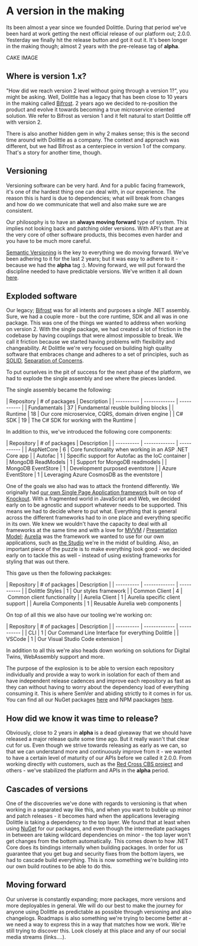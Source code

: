 
# A version in the making

Its been almost a year since we founded Dolittle. During that period we've been hard at work getting the next official release of our platform out; 2.0.0. Yesterday we finally hit the release button and got it out it. It's been longer in the making though; almost 2 years with the pre-release tag of **alpha**.

CAKE IMAGE

## Where is version 1.x?

"How did we reach version 2 level without going through a version 1?", you might be asking. Well, Dolittle has a legacy that has been close to 10 years in the making called [Bifrost](https://github.com/dolittle/bifrost). 2 years ago we decided to re-position the product and evolve it towards becoming a true microservice oriented solution. We refer to Bifrost as version 1 and it felt natural to start Dolittle off with version 2. 

There is also another hidden gem in why 2 makes sense; this is the second time around with Dolittle as a company. The context and approach was different, but we had Bifrost as a centerpiece in version 1 of the company. That's a story for another time, though.

## Versioning

Versioning software can be very hard. And for a public facing framework, it's one of *the* hardest thing one can deal with, in our experience. The reason this is hard is due to dependencies; what will break from changes and how do we communicate that well and also make sure we are consistent. 

Our philosophy is to have an **always moving forward** type of system. This implies not looking back and patching older versions. With API's that are at the very core of other software products, this becomes even harder and you have to be much more careful.

[Semantic Versioning](https://semver.org) is the key to everything we do moving forward. We've been adhering to it for the last 2 years; but it was easy to adhere to it - because we had the **alpha** tag :). Moving forward, we will put forward the discipline needed to have predictable versions. We've written it all down [here](https://dolittle.io/general/versioning/).

## Exploded software

Our legacy; [Bifrost](https://github.com/dolittle/bifrost) was for all intents and purposes a single .NET assembly. Sure, we had a couple more - but the core runtime, SDK and all was in one package. This was one of the things we wanted to address when working on version 2. With the single package, we had created a lot of friction in the codebase by having couplings that were almost impossible to break. We call it friction because we started having problems with flexibility and changeability. At Dolittle we're very focused on building high quality software that embraces change and adheres to a set of principles, such as [SOLID](), [Separation of Concerns](). 

To put ourselves in the pit of success for the next phase of the platform, we had to explode the single assembly and see where the pieces landed.

The single assembly became the following:

| Repository | # of packages | Description |
| ---------- | ------------- | ----------- |
| Fundamentals | 37 | Fundamental reusble building blocks |
| Runtime | 18 | Our core microservice, CQRS, domain driven engine |
| C# SDK | 19 | The C# SDK for working with the Runtime |

In addition to this, we've introduced the following core components:

| Repository | # of packages | Description |
| ---------- | ------------- | ----------- |
| AspNetCore | 6 | Core functionality when working in an ASP .NET Core app |
| Autofac | 1 | Specific support for Autofac as the IoC container |
| MongoDB ReadModels | 1 | Support for MongoDB readmodels |
| MongoDB EventStore | 1 | Development purposed eventstore |
| Azure EventStore | 1 | Leveraging Azure CosmosDB as the eventstore |

One of the goals we also had was to attack the frontend differently. We originally had [our
own Single Page Application framework](https://github.com/dolittle/Bifrost/tree/master/Source/Bifrost.JavaScript) built on top of [Knockout](https://knockoutjs.com).
With a fragmented world in JavaScript and Web, we decided early on to be agnostic and support
whatever needs to be supported. This means we had to decide where to put what.
Everything that is general across the different frameworks had to in one place and everything
specific in its own. We knew we wouldn't have the capacity to deal with all frameworks at the same time
and with a love for [MVVM]() / [Presentation Model](); [Aurelia](http://aurelia.io) was
the framework we wanted to use for our own applications, such as [the Studio](https://dolittle.studio) we're in the midst of building.
Also, an important piece of the puzzle is to make everything look good - we decided early on
to tackle this as well - instead of using existing frameworks for styling that was out there.

This gave us then the following packakges:

| Repository | # of packages | Description |
| ---------- | ------------- | ----------- |
| Dolittle Styles | 1 | Our styles framework |
| Common Client | 4 | Common client functionality |
| Aurelia Client | 1 | Aurelia specific client support |
| Aurelia Components | 1 | Reusable Aurelia web components |

On top of all this we also have our tooling we're working on:

| Repository | # of packages | Description |
| ---------- | ------------- | ----------- |
| CLI | 1 | Our Command Line Interface for everything Dolittle |
| VSCode | 1 | Our Visual Studio Code extension |

In addition to all this we're also heads down working on solutions for Digital Twins,
WebAssembly support and more.

The purpose of the explosion is to be able to version each repository individually and
provide a way to work in isolation for each of them and have independent release cadences
and improve each repository as fast as they can without having to worry about the
dependency load of everything consuming it. This is where SemVer and abiding strictly to it
comes in for us. You can find all our NuGet packages [here](https://www.nuget.org/packages?q=dolittle)
and NPM paackages [here](https://www.npmjs.com/search?q=dolittle).

## How did we know it was time to release?

Obviously, close to 2 years in **alpha** is a dead giveaway that we should have released a major
release quite some time ago. But it really wasn't that clear cut for us. Even though we strive towards
releasing as early as we can, so that we can understand more and continuously improve from it -
we wanted to have a certain level of maturity of our APIs before we called it 2.0.0.
From working directly with customers, such as the [Red Cross CBS project](http://github.com/ifRCGo/cbs) and
others - we've stabilized the platform and APIs in the **alpha** period.

## Cascades of versions

One of the discoveries we've done with regards to versioning is that when working in a separated
way like this, and when you want to bubble up minor and patch releases - it becomes hard when the
applications leveraging Dolittle is taking a dependency to the top layer. We found that at least when
using [NuGet]() for our packages, and even though the intermediate packages in between are taking wildcard
dependencies on minor - the top layer won't get changes from the bottom automatically. This comes down
to how .NET Core does its bindings internally when building packages. In order for us
guarantee that you get bug and security fixes from the bottom layers, we had to
cascade build everything. This is now something we're building into our own build routines to be able to
do this.

## Moving forward

Our universe is constantly expanding; more packages, more versions and more deployables in general.
We will do our best to make the journey for anyone using Dolittle as predictable as possible through
versioning and also changelogs. Roadmaps is also something we're trying to become better at - we need
a way to express this in a way that matches how we work. We're still trying to discover this. Look closely
at this place and any of our social media streams (links....).
